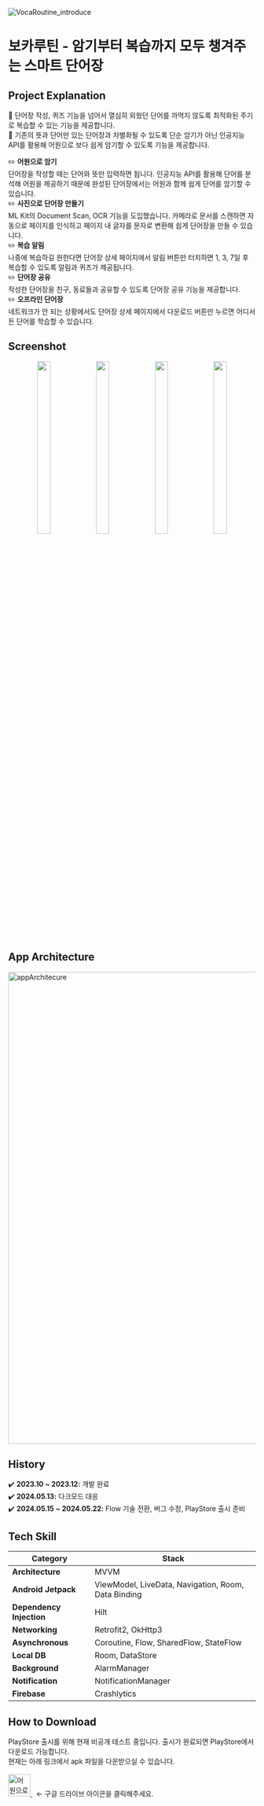 ![VocaRoutine_introduce](https://github.com/gurumdevv/VocaRoutine/assets/129643788/90e983ed-9593-41ea-bdfb-fcf4e14dfb9e)

# 보카루틴 - 암기부터 복습까지 모두 챙겨주는 스마트 단어장

## Project Explanation
🌟 단어장 작성, 퀴즈 기능을 넘어서 열심히 외웠던 단어를 까먹지 않도록 최적화된 주기로 복습할 수 있는 기능을 제공합니다.<br>
🌟 기존의 뜻과 단어만 있는 단어장과 차별화될 수 있도록 단순 암기가 아닌 인공지능 API를 활용해 어원으로 보다 쉽게 암기할 수 있도록 기능을 제공합니다.<br>
  
✏️ **어원으로 암기**<br>
단어장을 작성할 때는 단어와 뜻만 입력하면 됩니다. 인공지능 API를 활용해 단어를 분석해 어원을 제공하기 때문에 완성된 단어장에서는 어원과 함께 쉽게 단어를 암기할 수 있습니다.<br>
✏️ **사진으로 단어장 만들기**<br>
ML Kit의 Document Scan, OCR 기능을 도입했습니다. 카메라로 문서를 스캔하면 자동으로 페이지를 인식하고 페이지 내 글자를 문자로 변환해 쉽게 단어장을 만들 수 있습니다.<br>
✏️ **복습 알림**<br>
나중에 복습하길 원한다면 단어장 상세 페이지에서 알림 버튼만 터치하면 1, 3, 7일 후 복습할 수 있도록 알림과 퀴즈가 제공됩니다.<br>
✏️ **단어장 공유**<br>
작성한 단어장을 친구, 동료들과 공유할 수 있도록 단어장 공유 기능을 제공합니다.<br>
✏️ **오프라인 단어장**<br>
네트워크가 안 되는 상황에서도 단어장 상세 페이지에서 다운로드 버튼만 누르면 어디서든 단어를 학습할 수 있습니다.<br>

## Screenshot
<p align="center">
<img src="https://github.com/gurumdevv/VocaRoutine/assets/129643788/60b32cde-11e2-47c2-8d40-da8e1007df47" width="23%" height="30%">
<img src="https://github.com/gurumdevv/VocaRoutine/assets/129643788/39780f2b-e423-4d61-8d5e-1a85d0597967" width="23%" height="30%">
<img src="https://github.com/gurumdevv/VocaRoutine/assets/129643788/62a0b8ff-5765-4359-a146-033a46ca3515" width="23%" height="30%">
<img src="https://github.com/gurumdevv/VocaRoutine/assets/129643788/334de7ff-a3b4-4a1a-8f8d-a016bd50cda1" width="23%" height="30%">
</p>

## App Architecture
<img width="960" alt="appArchitecure" src="https://github.com/gurumdevv/VocaRoutine/assets/129643788/cdc59c03-50ee-486f-b6ae-7232eba19dc5">

## History
✔️ **2023.10 ~ 2023.12:** 개발 완료<br>
✔️ **2024.05.13:** 다크모드 대응<br>
✔️ **2024.05.15 ~ 2024.05.22:** Flow 기술 전환, 버그 수정, PlayStore 출시 준비<br>

## Tech Skill
| Category | Stack |
| --- | --- |
| **Architecture** | MVVM |
| **Android Jetpack** | ViewModel, LiveData, Navigation, Room, Data Binding |
| **Dependency Injection** | Hilt |
| **Networking** | Retrofit2, OkHttp3 |
| **Asynchronous** | Coroutine, Flow, SharedFlow, StateFlow |
| **Local DB** | Room, DataStore |
| **Background** | AlarmManager |
| **Notification** | NotificationManager |
| **Firebase** | Crashlytics |

## How to Download
PlayStore 출시를 위해 현재 비공개 테스트 중입니다. 출시가 완료되면 PlayStore에서 다운로드 가능합니다.<br>
현재는 아래 링크에서 apk 파일을 다운받으실 수 있습니다.<br><br>
<a href="https://drive.google.com/drive/folders/18l2NL2vXX4qghP2n8YrMIlTD-qJ9stF2?usp=sharing">
    <img src="https://github.com/gurumdevv/VocaRoutine/assets/129643788/bb151951-8222-4d6d-b729-9cbc959707f5" alt="어원으로 암기" width="45" height="45">
</a> 
&nbsp;&nbsp;← 구글 드라이브 아이콘을 클릭해주세요.
